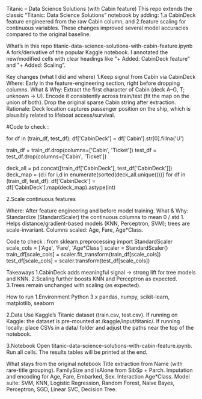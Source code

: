 Titanic – Data Science Solutions (with Cabin feature)
This repo extends the classic “Titanic: Data Science Solutions” notebook by adding:
1.a CabinDeck feature engineered from the raw Cabin column, and
2.feature scaling for continuous variables.
These changes improved several model accuracies compared to the original baseline.

What’s in this repo
titanic-data-science-solutions-with-cabin-feature.ipynb
A fork/derivative of the popular Kaggle notebook. I annotated the new/modified cells with clear headings like "+ Added: CabinDeck feature” and "+ Added: Scaling”.

Key changes (what I did and where)
1.Keep signal from Cabin via CabinDeck
Where: Early in the feature-engineering section, right before dropping columns.
What & Why:
Extract the first character of Cabin (deck A–G, T; unknown → U).
Encode it consistently across train/test (fit the map on the union of both).
Drop the original sparse Cabin string after extraction.
Rationale: Deck location captures passenger position on the ship, which is plausibly related to lifeboat access/survival.

#Code to check :

for df in (train_df, test_df):
    df['CabinDeck'] = df['Cabin'].str[0].fillna('U')


train_df = train_df.drop(columns=['Cabin', 'Ticket'])
test_df  = test_df.drop(columns=['Cabin', 'Ticket'])


deck_all = pd.concat([train_df['CabinDeck'], test_df['CabinDeck']])
deck_map = {d:i for i,d in enumerate(sorted(deck_all.unique()))}
for df in (train_df, test_df):
    df['CabinDeck'] = df['CabinDeck'].map(deck_map).astype(int)


2.Scale continuous features

Where: After feature engineering and before model training.
What & Why:
Standardize (StandardScaler) the continuous columns to mean 0 / std 1.
Helps distance/gradient-based models (KNN, Perceptron, SVM); trees are scale-invariant.
Columns scaled: Age, Fare, Age*Class.

Code to check :
from sklearn.preprocessing import StandardScaler
scale_cols = ['Age', 'Fare', 'Age*Class'] 
scaler = StandardScaler()
train_df[scale_cols] = scaler.fit_transform(train_df[scale_cols])
test_df[scale_cols]  = scaler.transform(test_df[scale_cols])

Takeaways
1.CabinDeck adds meaningful signal → strong lift for tree models and KNN.
2.Scaling further boosts KNN and Perceptron as expected.
3.Trees remain unchanged with scaling (as expected).



How to run
1.Environment
  Python 3.x
  pandas, numpy, scikit-learn, matplotlib, seaborn
  
2.Data
  Use Kaggle’s Titanic dataset (train.csv, test.csv).
  If running on Kaggle: the dataset is pre-mounted at /kaggle/input/titanic/.
  If running locally: place CSVs in a data/ folder and adjust the paths near the top of the notebook.

3.Notebook
  Open titanic-data-science-solutions-with-cabin-feature.ipynb.
  Run all cells. The results tables will be printed at the end.

What stays from the original notebook
  Title extraction from Name (with rare-title grouping).
  FamilySize and IsAlone from SibSp + Parch.
  Imputation and encoding for Age, Fare, Embarked, Sex.
  Interaction Age*Class.
  Model suite: SVM, KNN, Logistic Regression, Random Forest, Naive Bayes, Perceptron, SGD, Linear SVC, Decision Tree.


